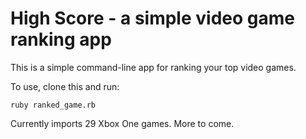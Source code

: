 # High Score - a simple video game ranking app

This is a simple command-line app for ranking your top video games.

To use, clone this and run:

```ruby ranked_game.rb```

Currently imports 29 Xbox One games. More to come.
